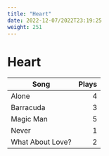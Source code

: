 ```yaml
---
title: "Heart"
date: 2022-12-07/2022T23:19:25
weight: 251
---
```


# Heart

 Song | Plays 
----- | -----:
Alone | 4
Barracuda | 3
Magic Man | 5
Never | 1
What About Love? | 2
